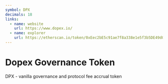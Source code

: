 ```yaml
---
symbol: DPX
decimals: 18
links:
  - name: website
    url: https://www.dopex.io/
  - name: explorer
    url: https://etherscan.io/token/0xEec2bE5c91ae7f8a338e1e5f3b5DE49d07AfdC81
---
```


# Dopex Governance Token

DPX - vanilla governance and protocol fee accrual token
